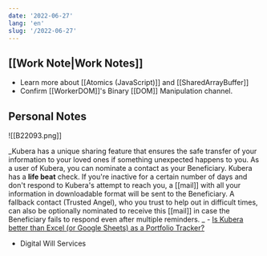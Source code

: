 ```yaml
---
date: '2022-06-27'
lang: 'en'
slug: '/2022-06-27'
---
```


## [[Work Note|Work Notes]]

- Learn more about [[Atomics (JavaScript)]] and [[SharedArrayBuffer]]
- Confirm [[WorkerDOM]]'s Binary [[DOM]] Manipulation channel.

## Personal Notes

![[B22093.png]]

_Kubera has a unique sharing feature that ensures the safe transfer of your information to your loved ones if something unexpected happens to you. As a user of Kubera, you can nominate a contact as your Beneficiary. Kubera has a **life beat** check. If you're inactive for a certain number of days and don't respond to Kubera's attempt to reach you, a [[mail]] with all your information in downloadable format will be sent to the Beneficiary. A fallback contact (Trusted Angel), who you trust to help out in difficult times, can also be optionally nominated to receive this [[mail]] in case the Beneficiary fails to respond even after multiple reminders. _ - [Is Kubera better than Excel (or Google Sheets) as a Portfolio Tracker?](https://www.kubera.com/blog/using-excel-or-google-sheets-for-tracking-net-worth)

- Digital Will Services
